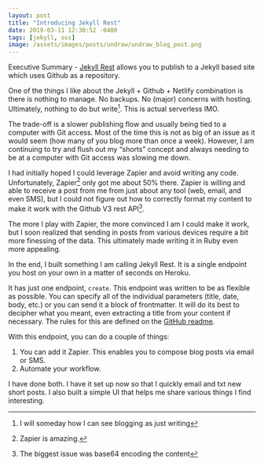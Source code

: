 ```yaml
---
layout: post
title: "Introducing Jekyll Rest"
date: 2019-03-11 12:30:52 -0400
tags: [jekyll, oss]
image: /assets/images/posts/undraw/undraw_blog_post.png
---
```


Executive Summary - [Jekyll Rest][1] allows you to publish to a Jekyll based site which uses Github as a repository.

<!--more-->

One of the things I like about the Jekyll + Github + Netlify combination is there is nothing to manage. No backups. No (major) concerns with hosting. Ultimately, nothing to do but write[^1]. This is actual serverless IMO.

The trade-off is a slower publishing flow and usually being tied to a computer with Git access. Most of the time this is not as big of an issue as it would seem (how many of you blog more than once a week). However, I am continuing to try and flush out my “shorts” concept and always needing to be at a computer with Git access was slowing me down.

I had initially hoped I could leverage Zapier and avoid writing any code. Unfortunately, Zapier[^2] only got me about 50% there. Zapier is willing and able to receive a post from me from just about any tool (web, email, and even SMS), but I could not figure out how to correctly format my content to make it work with the Github V3 rest API[^3].

The more I play with Zapier, the more convinced I am I could make it work, but I soon realized that sending in posts from various devices require a bit more finessing of the data. This ultimately made writing it in Ruby even more appealing.

In the end, I built something I am calling Jekyll Rest. It is a single endpoint you host on your own in a matter of seconds on Heroku.

It has just one endpoint, `create`. This endpoint was written to be as flexible as possible. You can specify all of the individual parameters (title, date, body, etc.) or you can send it a block of frontmatter. It will do its best to decipher what you meant, even extracting a title from your content if necessary. The rules for this are defined on the [GitHub readme][2].

With this endpoint, you can do a couple of things:

1. You can add it Zapier. This enables you to compose blog posts via email or SMS.
2. Automate your workflow.

I have done both. I have it set up now so that I quickly email and txt new short posts. I also built a simple UI that helps me share various things I find interesting.

[1]: https://github.com/scottwater/jekyll_rest
[2]: https://github.com/scottwater/jekyll_rest/blob/master/README.md

[^1]: I will someday how I can see blogging as just writing
[^2]: Zapier is amazing.
[^3]: The biggest issue was base64 encoding the content
